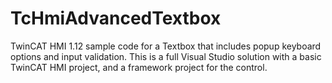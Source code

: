 # TcHmiAdvancedTextbox

TwinCAT HMI 1.12 sample code for a Textbox that includes popup keyboard options and input validation. This is a full Visual Studio solution with a basic TwinCAT HMI project, and a framework project for the control.  
